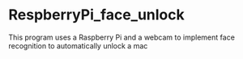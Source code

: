 # RespberryPi_face_unlock
This program uses a Raspberry Pi and a webcam to implement face recognition to automatically unlock a mac
